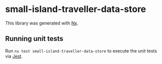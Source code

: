 # small-island-traveller-data-store

This library was generated with [Nx](https://nx.dev).

## Running unit tests

Run `nx test small-island-traveller-data-store` to execute the unit tests via [Jest](https://jestjs.io).
